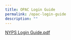 ```yaml
---
title: OPAC Login Guide
permalink: /opac-login-guide
description: ""
---
```

[NYPS Login Guide.pdf](/files/For%20NYPS%20webpage%20OPAC%20login%20guide.pdf)
